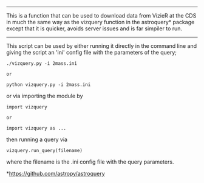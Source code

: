 *********************************************** 
This is a function that can be used to download
data from VizieR at the CDS in much the same 
way as the vizquery function in the astroquery* 
package except that it is quicker, avoids 
server issues and is far simpiler to run.
*********************************************** 

This script can be used by either running it 
directly in the command line and giving the
script an 'ini' config file with the parameters
of the query;

    ./vizquery.py -i 2mass.ini

    or

    python vizquery.py -i 2mass.ini

or via importing the module by

    import vizquery

    or 
    
    import vizquery as ...

then running a query via

    vizquery.run_query(filename)

where the filename is the .ini config file
with the query parameters.

*https://github.com/astropy/astroquery
